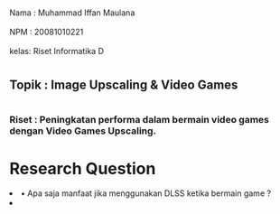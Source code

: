 <br>Nama : Muhammad Iffan Maulana <br/>
<br>NPM  : 20081010221<br/>
<br>kelas: Riset Informatika D<br/>

# <h2>Topik : Image Upscaling & Video Games<h2/>

# <h3>Riset : Peningkatan performa dalam bermain video games dengan Video Games Upscaling.<h3/>

# Research Question
<li>•	Apa saja manfaat jika menggunakan DLSS ketika bermain game ?<li/>

